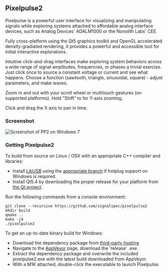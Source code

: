 ## Pixelpulse2

Pixelpulse is a powerful user interface for visualizing and manipulating signals while exploring systems attached to affordable analog interface devices, such as Analog Devices' ADALM1000 or the Nonolith Labs' CEE.

Fully cross-platform using the Qt5 graphics toolkit and OpenGL accelerated density-gradiated rendering, it provides a powerful and accessible tool for initial interactive explorations. 

Intuitive click-and-drag interfaces make exploring system behaviors across a wide range of signal amplitudes, frequencies, or phases a trivial exercise. Just click once to source a constant voltage or current and see what happens. Choose a function (sawtooth, triangle, sinusoidal, square) - adjust parameters, and make waves.

Zoom in and out  with your scroll wheel or multitouch gestures (on supported platforms). Hold "Shift" to for Y-axis zooming.

Click and drag the X axis to pan in time.

### Screenshot

![Screenshot of PP2 on Windows 7](http://itdaniher.com/static/pp2_win7.png "Pixelpulse on Windows 7")

### Getting Pixelpulse2

To build from source on Linux / OSX with an appropriate C++ compiler and libraries:

* Install [LibUSB](http://libusb.info/) using the [appropriate branch](https://github.com/kevinmehall/libusb/tree/hp) if hotplug support on Windows is required.
* Install Qt5.4 by downloading the proper release for your platform from [the Qt project](http://qtmirror.ics.com/pub/qtproject/development_releases/qt/5.4/5.4.0-rc/).

Run the following commands from a console environment:

    git clone --recursive https://github.com/signalspec/pixelpulse2
    mkdir build
    qmake ..
    make -j4
    ./pixelpulse2

To get an up-to-date binary build for Windows:

 * Download the dependency package from [third-party hosting](https://kevinmehall.net/tmp/pixelpulse2_r3.zip)
 * Navigate to the [AppVeyor](https://ci.appveyor.com/project/kevinmehall/pixelpulse2/build/artifacts) page, download the 'release' .exe.
 * Extract the dependency package and overwrite the included pixelpulse2.exe with the latest build downloaded from AppVeyor.
 * With a M1K attached, double-click the executable to launch Pixelpulse.



